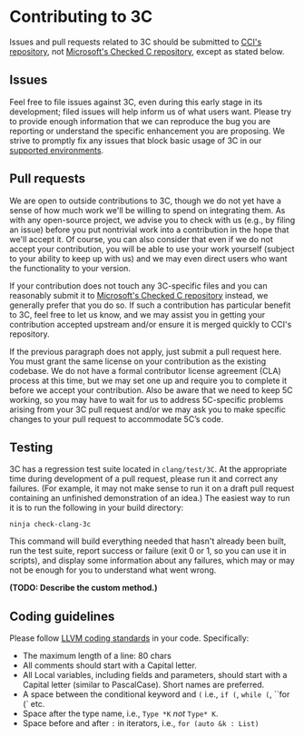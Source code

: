 # Contributing to 3C

Issues and pull requests related to 3C should be submitted to [CCI's repository](https://github.com/correctcomputation/checkedc-clang), not [Microsoft's Checked C repository](https://github.com/microsoft/checkedc-clang), except as stated below.

## Issues

Feel free to file issues against 3C, even during this early stage in its development; filed issues will help inform us of what users want.  Please try to provide enough information that we can reproduce the bug you are reporting or understand the specific enhancement you are proposing.  We strive to promptly fix any issues that block basic usage of 3C in our [supported environments](INSTALL.md#supported-environments).

## Pull requests

We are open to outside contributions to 3C, though we do not yet have a sense of how much work we'll be willing to spend on integrating them.  As with any open-source project, we advise you to check with us (e.g., by filing an issue) before you put nontrivial work into a contribution in the hope that we'll accept it.  Of course, you can also consider that even if we do not accept your contribution, you will be able to use your work yourself (subject to your ability to keep up with us) and we may even direct users who want the functionality to your version.

If your contribution does not touch any 3C-specific files and you can reasonably submit it to [Microsoft's Checked C repository](https://github.com/microsoft/checkedc-clang) instead, we generally prefer that you do so.  If such a contribution has particular benefit to 3C, feel free to let us know, and we may assist you in getting your contribution accepted upstream and/or ensure it is merged quickly to CCI's repository.

If the previous paragraph does not apply, just submit a pull request here.  You must grant the same license on your contribution as the existing codebase.  We do not have a formal contributor license agreement (CLA) process at this time, but we may set one up and require you to complete it before we accept your contribution.  Also be aware that we need to keep 5C working, so you may have to wait for us to address 5C-specific problems arising from your 3C pull request and/or we may ask you to make specific changes to your pull request to accommodate 5C’s code.

## Testing

3C has a regression test suite located in `clang/test/3C`.  At the appropriate time during development of a pull request, please run it and correct any failures.  (For example, it may not make sense to run it on a draft pull request containing an unfinished demonstration of an idea.)  The easiest way to run it is to run the following in your build directory:

```
ninja check-clang-3c
```

This command will build everything needed that hasn't already been built, run the test suite, report success or failure (exit 0 or 1, so you can use it in scripts), and display some information about any failures, which may or may not be enough for you to understand what went wrong.

**(TODO: Describe the custom method.)**

## Coding guidelines

Please follow [LLVM coding standards](https://llvm.org/docs/CodingStandards.html#name-types-functions-variables-and-enumerators-properly) in your code. Specifically:

* The maximum length of a line: 80 chars
* All comments should start with a Capital letter.
* All Local variables, including fields and parameters, should start with a Capital letter (similar to PascalCase). Short names are preferred.
* A space between the conditional keyword and `(` i.e., `if (`, `while (`, ``for (` etc.
* Space after the type name, i.e., `Type *K` _not_ `Type* K`.
* Space before and after `:` in iterators, i.e., `for (auto &k : List)`
